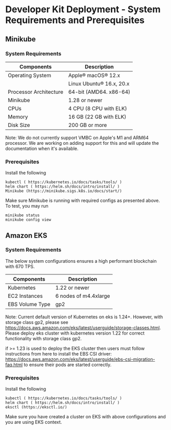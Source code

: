 # Developer Kit Deployment - System Requirements and Prerequisites

## Minikube
### System Requirements
| Components | Description |
|-----------|-------------|
|  Operating System | Apple® macOS® 12.x |
|                   | Linux Ubuntu® 16.x, 20.x |
|  Processor Architecture | 64-bit (AMD64. x86-64) |
|  Minikube         | 1.28 or newer |
|  CPUs             | 4 CPU (8 CPU with ELK) |
|  Memory           | 16 GB (22 GB with ELK) |
|  Disk Size        | 200 GB or more |

Note: 
We do not currently support VMBC on Apple's M1 and ARM64 processor. We are working on adding support for this and will update the documentation when it's available.

### Prerequisites

Install the following
```
kubectl ( https://kubernetes.io/docs/tasks/tools/ )
helm chart ( https://helm.sh/docs/intro/install/ )
Minikube (https://minikube.sigs.k8s.io/docs/start/)
```

Make sure Minikube is running with required configs as presented above. To test, you may run
```
minikube status
minikube config view
```

## Amazon EKS
### System Requirements

The below system configurations ensures a high performant blockchain with 670 TPS.

| Components | Description |
|-----------|-------------|
|  Kubernetes       | 1.22 or newer |
|  EC2 Instances    | 6 nodes of m4.4xlarge |
|  EBS Volume Type  | gp2 |

Note: Current default version of Kubernetes on eks is 1.24+.
However, with storage class gp2, please see https://docs.aws.amazon.com/eks/latest/userguide/storage-classes.html.
Please deploy eks cluster with kubernetes version 1.22 for correct functionality with storage class gp2.

if >= 1.23 is used to deploy the EKS cluster then users must follow instructions from here to install the EBS CSI driver:
https://docs.aws.amazon.com/eks/latest/userguide/ebs-csi-migration-faq.html
to ensure their pods are started correctly.

### Prerequisites

Install the following
```
kubectl ( https://kubernetes.io/docs/tasks/tools/ )
helm chart ( https://helm.sh/docs/intro/install/ )
eksctl (https://eksctl.io/)
```

Make sure you have created a cluster on EKS with above configurations and you are using EKS context.
